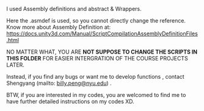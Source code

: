 I used Assembly definitions and abstract & Wrappers.

Here the .asmdef  is used, so you cannot directly change the reference. Know more about Assembly Definition at: https://docs.unity3d.com/Manual/ScriptCompilationAssemblyDefinitionFiles.html



NO MATTER WHAT, YOU ARE **NOT SUPPOSE TO CHANGE THE SCRIPTS IN THIS FOLDER** FOR EASIER INTERGRATION OF THE COURSE PROJECTS LATER.



Instead, if you find any bugs or want me to develop functions , contact Shengyang (mailto: billy.peng@nyu.edu) .

BTW, if you are interested in my codes, you are welcomed to find me to have further detailed instructions on my codes XD.